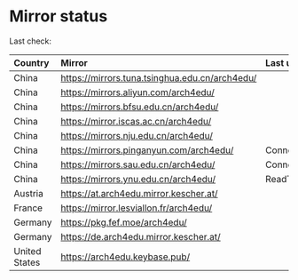 <script src="./time.js"></script>
# Mirror status
Last check: <script type="text/javascript">localize(1670066125.1497474);</script>

|Country|Mirror|Last update|
|:------|:-----|:----------|
|China|https://mirrors.tuna.tsinghua.edu.cn/arch4edu/|<script type="text/javascript">localize(1670049224);</script>|
|China|https://mirrors.aliyun.com/arch4edu/|<script type="text/javascript">localize(1669962901);</script>|
|China|https://mirrors.bfsu.edu.cn/arch4edu/|<script type="text/javascript">localize(1670049224);</script>|
|China|https://mirror.iscas.ac.cn/arch4edu/|<script type="text/javascript">localize(1670049224);</script>|
|China|https://mirrors.nju.edu.cn/arch4edu/|<script type="text/javascript">localize(1669962901);</script>|
|China|https://mirrors.pinganyun.com/arch4edu/|ConnectTimeout|
|China|https://mirrors.sau.edu.cn/arch4edu/|ConnectionError|
|China|https://mirrors.ynu.edu.cn/arch4edu/|ReadTimeout|
|Austria|https://at.arch4edu.mirror.kescher.at/|<script type="text/javascript">localize(1670049224);</script>|
|France|https://mirror.lesviallon.fr/arch4edu/|<script type="text/javascript">localize(1670006168);</script>|
|Germany|https://pkg.fef.moe/arch4edu/|<script type="text/javascript">localize(1670049224);</script>|
|Germany|https://de.arch4edu.mirror.kescher.at/|<script type="text/javascript">localize(1670049224);</script>|
|United States|https://arch4edu.keybase.pub/|<script type="text/javascript">localize(1670006168);</script>|

<script src="./tablefilter/tablefilter.js"></script>
<script src="./table.js"></script>